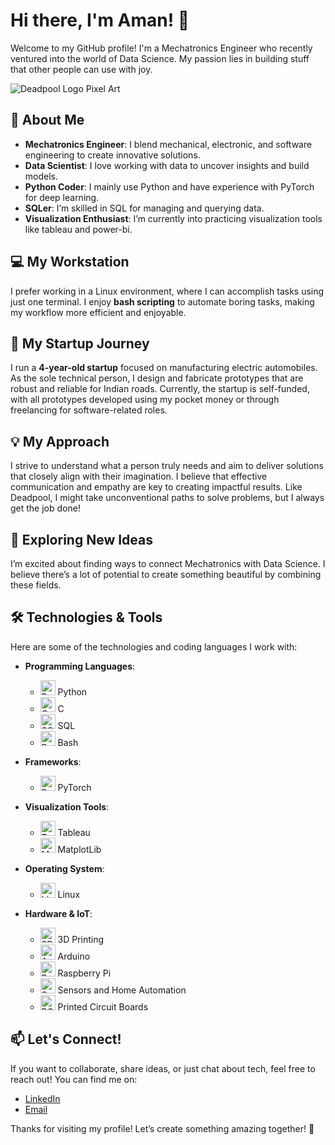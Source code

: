 # Hi there, I'm Aman! 👋

Welcome to my GitHub profile! I'm a Mechatronics Engineer who recently ventured into the world of Data Science. My passion lies in building stuff that other people can use with joy.

![Deadpool Logo Pixel Art](https://avatars.githubusercontent.com/u/31407164?v=4&size=64) <!-- Replace with the actual link to your profile picture -->

## 🚀 About Me

- **Mechatronics Engineer**: I blend mechanical, electronic, and software engineering to create innovative solutions.
- **Data Scientist**: I love working with data to uncover insights and build models.
- **Python Coder**: I mainly use Python and have experience with PyTorch for deep learning.
- **SQLer**: I’m skilled in SQL for managing and querying data.
- **Visualization Enthusiast**: I’m currently into practicing visualization tools like tableau and power-bi.

## 💻 My Workstation

I prefer working in a Linux environment, where I can accomplish tasks using just one terminal. I enjoy **bash scripting** to automate boring tasks, making my workflow more efficient and enjoyable.

## 🚗 My Startup Journey

I run a **4-year-old startup** focused on manufacturing electric automobiles. As the sole technical person, I design and fabricate prototypes that are robust and reliable for Indian roads. Currently, the startup is self-funded, with all prototypes developed using my pocket money or through freelancing for software-related roles. 

## 💡 My Approach

I strive to understand what a person truly needs and aim to deliver solutions that closely align with their imagination. I believe that effective communication and empathy are key to creating impactful results. Like Deadpool, I might take unconventional paths to solve problems, but I always get the job done!

## 🌱 Exploring New Ideas

I’m excited about finding ways to connect Mechatronics with Data Science. I believe there’s a lot of potential to create something beautiful by combining these fields.

## 🛠️ Technologies & Tools

Here are some of the technologies and coding languages I work with:

- **Programming Languages**:
  - <img src="https://upload.wikimedia.org/wikipedia/commons/c/c3/Python-logo-notext.svg" alt="Python" width="24" height="24"> Python
  - <img src="https://upload.wikimedia.org/wikipedia/commons/1/18/C_Programming_Language.svg" alt="C" width="24" height="24"> C
  - <img src="https://www.svgrepo.com/show/342053/mysql.svg" alt="SQL" width="24" height="24"> SQL
  - <img src="https://www.svgrepo.com/show/353478/bash-icon.svg" alt="Bash" width="24" height="24"> Bash

- **Frameworks**:
  - <img src="https://www.svgrepo.com/show/354240/pytorch.svg" alt="PyTorch" width="24" height="24"> PyTorch

- **Visualization Tools**:
  - <img src="https://www.tableau.com/sites/default/files/pages/tableau_logo.png" alt="Tableau" width="24" height="24"> Tableau
  - <img src="https://matplotlib.org/_static/logo_dark.svg" alt="MatPlotlib" width="24" height="24"> MatplotLib

- **Operating System**:
  - <img src="https://upload.wikimedia.org/wikipedia/commons/3/35/Tux.svg" alt="Linux" width="24" height="24"> Linux
 
- **Hardware & IoT**:
  - <img src="https://www.svgrepo.com/show/207054/3d-printer.svg" alt="3D Printing" width="24" height="24"> 3D Printing 
  - <img src="https://upload.wikimedia.org/wikipedia/commons/8/87/Arduino_Logo.svg" alt="Arduino" width="24" height="24">  Arduino
  - <img src="https://www.svgrepo.com/show/354258/raspberry-pi.svg" alt="Raspberry Pi" width="24" height="24"> Raspberry Pi
  - <img src="https://www.svgrepo.com/show/469825/smart-house.svg" alt="Sensors/Automation" width="24" height="24"> Sensors and Home Automation
  - <img src="https://www.svgrepo.com/show/474770/circuit.svg" alt="PCBs" width="24" height="24"> Printed Circuit Boards

## 📫 Let's Connect!

If you want to collaborate, share ideas, or just chat about tech, feel free to reach out! You can find me on:

- [LinkedIn](https://www.linkedin.com/in/iamagrawalaman) <!-- Replace with your LinkedIn profile link -->
- [Email](brutalbaniya@duck.com)

Thanks for visiting my profile! Let’s create something amazing together! 🚀
